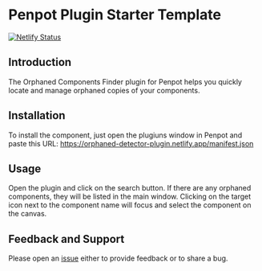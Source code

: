 # Penpot Plugin Starter Template

[![Netlify Status](https://api.netlify.com/api/v1/badges/23b92762-c867-4181-a33d-e0116e85417d/deploy-status)](https://app.netlify.com/sites/orphaned-detector-plugin/deploys)

## Introduction

The Orphaned Components Finder plugin for Penpot helps you quickly locate and manage orphaned copies of your components.

## Installation

To install the component, just open the plugiuns window in Penpot and paste this URL: https://orphaned-detector-plugin.netlify.app/manifest.json

## Usage

Open the plugin and click on the search button. If there are any orphaned components, they will be listed in the main window. Clicking on the target icon next to the component name will focus and select the component on the canvas.

## Feedback and Support

Please open an [issue](https://github.com/Xaviju/penpot-orphaned-component-detector/issues) either to provide feedback or to share a bug.
